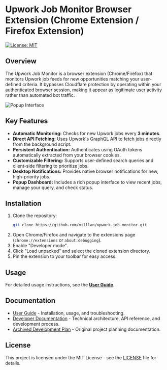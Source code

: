 # Upwork Job Monitor Browser Extension (Chrome Extension / Firefox Extension)

[![License: MIT](https://img.shields.io/badge/License-MIT-yellow.svg)](https://opensource.org/licenses/MIT)

## Overview

The Upwork Job Monitor is a browser extension (Chrome/Firefox) that monitors Upwork job feeds for new opportunities matching your user-defined criteria. It bypasses Cloudflare protection by operating within your authenticated browser session, making it appear as legitimate user activity rather than automated bot traffic.

![Popup Interface](https://github.com/milllan/upwork-job-monitor/assets/198157/e615e4f4-5555-4675-81e0-745a70992348)

## Key Features

- **Automatic Monitoring:** Checks for new Upwork jobs every **3 minutes**.
- **Direct API Fetching:** Uses Upwork's GraphQL API to fetch jobs directly from the background script.
- **Persistent Authentication:** Authenticates using OAuth tokens automatically extracted from your browser cookies.
- **Customizable Filtering:** Supports user-defined search queries and client-side filtering to prioritize jobs.
- **Desktop Notifications:** Provides native browser notifications for new, high-priority jobs.
- **Popup Dashboard:** Includes a rich popup interface to view recent jobs, manage your query, and check status.

## Installation

1.  Clone the repository:
    ```bash
    git clone https://github.com/milllan/upwork-job-monitor.git
    ```
2.  Open Chrome/Firefox and navigate to the extensions page (`chrome://extensions` or `about:debugging`).
3.  Enable "Developer mode".
4.  Click "Load unpacked" and select the cloned extension directory.
5.  Pin the extension to your toolbar for easy access.

## Usage

For detailed usage instructions, see the [**User Guide**](docs/1-user/guide.md).

## Documentation

- [User Guide](docs/1-user/guide.md) - Installation, usage, and troubleshooting.
- [Developer Documentation](docs/2-developer/01-architecture.md) - Technical architecture, API reference, and development process.
- [Archived Development Plan](docs/4-archive/original-development-plan.md) - Original project planning documentation.

## License

This project is licensed under the MIT License - see the [LICENSE](LICENSE) file for details.
